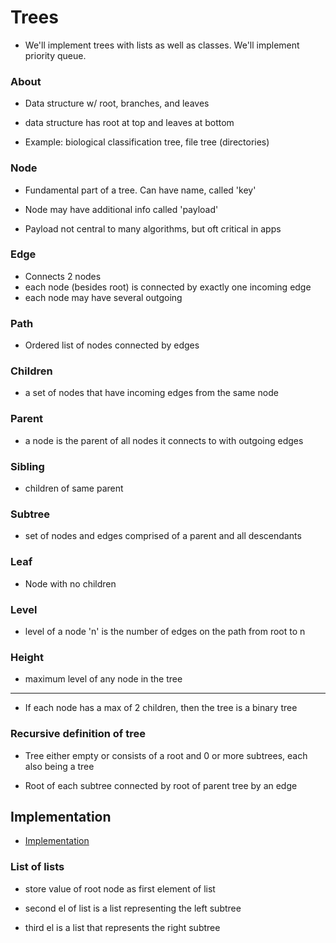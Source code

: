# Trees

* We'll implement trees with lists as well as classes. We'll implement priority queue.

### About

* Data structure w/ root, branches, and leaves

* data structure has root at top and leaves at bottom

* Example: biological classification tree, file tree (directories)

### Node

* Fundamental part of a tree. Can have name, called 'key'

* Node may have additional info called 'payload'

* Payload not central to many algorithms, but oft critical in apps

### Edge

  * Connects 2 nodes
  * each node (besides root) is connected by exactly one incoming edge
  * each node may have several outgoing

### Path

  * Ordered list of nodes connected by edges

### Children

  * a set of nodes that have incoming edges from the same node  

### Parent

  * a node is the parent of all nodes it connects to with outgoing edges

### Sibling

  * children of same parent

### Subtree

  * set of nodes and edges comprised of a parent and all descendants

### Leaf

  * Node with no children

### Level

  * level of a node 'n' is the number of edges on the path from root to n

### Height

  * maximum level of any node in the tree


------

* If each node has a max of 2 children, then the tree is a binary tree

### Recursive definition of tree

  * Tree either empty or consists of a root and 0 or more subtrees, each also being a tree

  * Root of each subtree connected by root of parent tree by an edge

## Implementation

  * [Implementation](Algorithms_DS_and_Math/Trees/trees.py)

### List of lists

  * store value of root node as first element of list
  * second el of list is a list representing the left subtree

  * third el is a list that represents the right subtree

